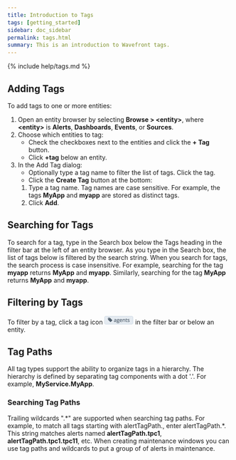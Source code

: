 ```yaml
---
title: Introduction to Tags
tags: [getting_started]
sidebar: doc_sidebar
permalink: tags.html
summary: This is an introduction to Wavefront tags.
---
```


{% include help/tags.md %}

## Adding Tags

To add tags to one or more entities:

1. Open an entity browser by selecting **Browse \> \<entity\>**, where **\<entity\>** is **Alerts**, **Dashboards**, **Events**, or **Sources**.
1. Choose which entities to tag:
    - Check the checkboxes next to the entities and click the **+ Tag** button.
    - Click **+tag** below an entity.
1. In the Add Tag dialog:
    - Optionally type a tag name to filter the list of tags. Click the tag.
    - Click the **Create Tag** button at the bottom:
    1. Type a tag name. Tag names are case sensitive. For example, the tags **MyApp** and **myapp** are stored as distinct tags.
    1. Click **Add**.

## Searching for Tags
To search for a tag, type in the Search box below the Tags heading in the filter bar at the left of an entity browser. As you type in the Search box, the list of tags below is filtered by the search string. When you search for tags, the search process is case insensitive. For example, searching for the tag **myapp** returns **MyApp** and **myapp**. Similarly, searching for the tag **MyApp** returns **MyApp** and **myapp**.

## Filtering by Tags
To filter by a tag, click a tag icon ![agents tag](images/agents_tag.png#inline) in the filter bar or below an entity.

## Tag Paths
All tag types support the ability to organize tags in a hierarchy. The hierarchy is defined by separating tag components with a dot '.'. For example, **MyService.MyApp**.

### Searching Tag Paths
Trailing wildcards ".\*" are supported when searching tag paths. For example, to match all tags starting with alertTagPath., enter alertTagPath.\*. This string matches alerts named **alertTagPath.tpc1**, **alertTagPath.tpc1.tpc11**, etc. When creating maintenance windows you can use tag paths and wildcards to put a group of of alerts in maintenance.
